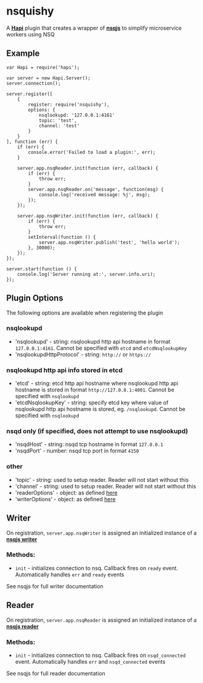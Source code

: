 # nsquishy

A **[Hapi](http://github.com/hapijs/hapijis)** plugin that creates a wrapper of **[nsqjs](https://github.com/dudleycarr/nsqjs)** to simplify microservice workers using NSQ

## Example

```
var Hapi = require('hapi');

var server = new Hapi.Server();
server.connection();

server.register([
    {
        register: require('nsquishy'),
        options: {
            nsqlookupd: '127.0.0.1:4161'
            topic: 'test',
            channel: 'test'
        }
    }
], function (err) {
    if (err) {
        console.error('Failed to load a plugin:', err);
    }

    server.app.nsqReader.init(function (err, callback) {
        if (err) {
            throw err;
        }
        server.app.nsqReader.on('message', function(msg) {
            console.log('received message: %j', msg);
        });
    });

    server.app.nsqWriter.init(function (err, callback) {
        if (err) {
            throw err;
        }
        setInterval(function () {
            server.app.nsqWriter.publish('test', 'hello world');
        }, 30000);
    });
});

server.start(function () {
    console.log('Server running at:', server.info.uri);
});

```

## Plugin Options

The following options are available when registering the plugin

### nsqlookupd

* 'nsqlookupd' - string: nsqlookupd http api hostname in format `127.0.0.1:4161`.  Cannot be specified with `etcd` and `etcdNsqlookupKey`
* 'nsqlookupdHttpProtocol' - string: `http://` or `https://`

### nsqlookupd http api info stored in etcd

* 'etcd' - string: etcd http api hostname where nsqlookupd http api hostname is stored in format `http://127.0.0.1:4001`. Cannot be specified with `nsqlookupd`
* 'etcdNsqlookupKey' - string: specify etcd key where value of nsqlookupd http api hostname is stored, eg. `/nsqlookupd`. Cannot be specified with `nsqlookupd`

### nsqd only (if specified, does not attempt to use nsqlookupd)

* 'nsqdHost' - string: nsqd tcp hostname in format `127.0.0.1`
* 'nsqdPort' - number: nsqd tcp port in format `4150`

### other

* 'topic' - string: used to setup reader. Reader will not start without this
* 'channel' - string: used to setup reader. Reader will not start without this
* 'readerOptions' - object: as defined [here](https://github.com/dudleycarr/nsqjs)
* 'writerOptions' - object: as defined [here](https://github.com/dudleycarr/nsqjs)

## Writer

On registration, `server.app.nsqWriter` is assigned an initialized instance of a **[nsqjs writer](https://github.com/dudleycarr/nsqjs)**

### Methods:

* `init` - initializes connection to nsq. Callback fires on `ready` event. Automatically handles `err` and `ready` events

See nsqjs for full writer documentation

## Reader

On registration, `server.app.nsqReader` is assigned an initialized instance of a **[nsqjs reader](https://github.com/dudleycarr/nsqjs)**

### Methods:

* `init` - initializes connection to nsq. Callback fires on `nsqd_connected` event. Automatically handles `err` and `nsqd_connected` events

See nsqjs for full reader documentation

